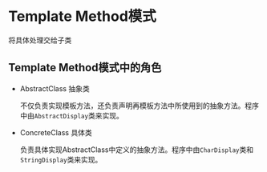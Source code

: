# Template Method模式

将具体处理交给子类

## Template Method模式中的角色

- AbstractClass 抽象类

  不仅负责实现模板方法，还负责声明再模板方法中所使用到的抽象方法。程序中由`AbstractDisplay`类来实现。

- ConcreteClass 具体类

  负责具体实现AbstractClass中定义的抽象方法。程序中由`CharDisplay`类和`StringDisplay`类来实现。